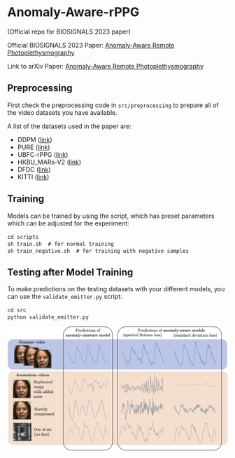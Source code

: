 # Anomaly-Aware-rPPG
(Official repo for BIOSIGNALS 2023 paper)

Official BIOSIGNALS 2023 Paper: [Anomaly-Aware Remote Photoplethysmography](https://www.scitepress.org/Papers/2023/117817/117817.pdf)

Link to arXiv Paper: [Anomaly-Aware Remote Photoplethysmography](https://arxiv.org/abs/2303.06452)

## Preprocessing
First check the preprocessing code in `src/preprocessing` to prepare all of the video datasets you have available.

A list of the datasets used in the paper are:
- DDPM ([link](https://cvrl.nd.edu/media/django-summernote/2021-09-09/ef06f4a4-53f4-4b90-af1a-b8b023983762.pdf))
- PURE ([link](https://www.tu-ilmenau.de/en/university/departments/department-of-computer-science-and-automation/profile/institutes-and-groups/institute-of-computer-and-systems-engineering/group-for-neuroinformatics-and-cognitive-robotics/data-sets-code/pulse-rate-detection-dataset-pure))
- UBFC-rPPG ([link](https://sites.google.com/view/ybenezeth/ubfcrppg))
- HKBU_MARs-V2 ([link](https://rds.comp.hkbu.edu.hk/mars/))
- DFDC ([link](https://ai.meta.com/datasets/dfdc/))
- KITTI ([link](https://www.cvlibs.net/datasets/kitti/))

## Training
Models can be trained by using the script, which has preset parameters which can be adjusted for the experiment:
```
cd scripts
sh train.sh  # for normal training
sh train_negative.sh  # for training with negative samples
```

## Testing after Model Training
To make predictions on the testing datasets with your different models, you can use the `validate_emitter.py` script:
```
cd src
python validate_emitter.py
```

![](assets/teaser.png)

